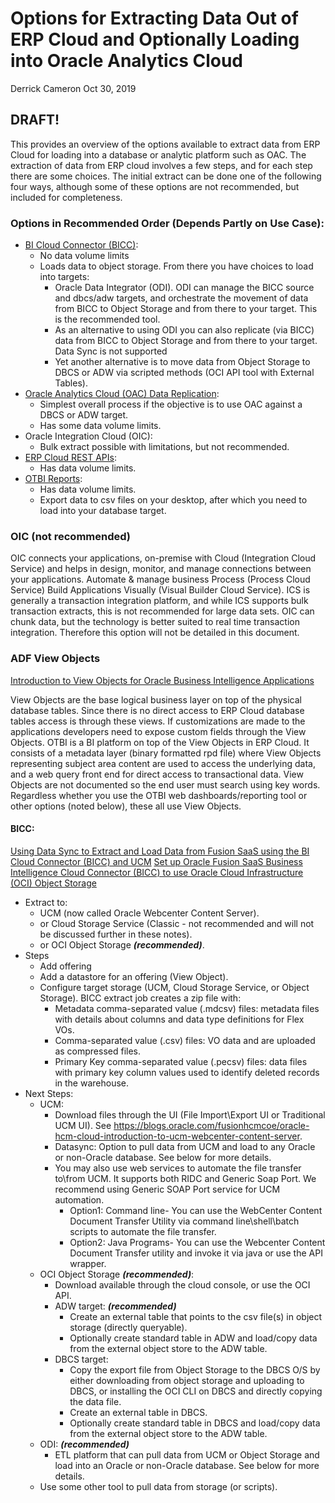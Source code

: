 # Options for Extracting Data Out of ERP Cloud and Optionally Loading into Oracle Analytics Cloud

Derrick Cameron
Oct 30, 2019

## **DRAFT!**

This provides an overview of the options available to extract data from ERP Cloud for loading into a database or analytic platform such as OAC.  The extraction of data from ERP cloud involves a few steps, and for each step there are some choices.  The initial extract can be done one of the following four ways, although some of these options are not recommended, but included for completeness. 

### **Options in Recommended Order (Depends Partly on Use Case):**

- [BI Cloud Connector (BICC)](bicc_data_replication.md):
  - No data volume limits
  - Loads data to object storage.  From there you have choices to load into targets:
    - Oracle Data Integrator (ODI).  ODI can manage the BICC source and dbcs/adw targets, and orchestrate the movement of data from BICC to Object Storage and from there to your target.  This is the recommended tool.
    - As an alternative to using ODI you can also replicate (via BICC) data from BICC to Object Storage and from there to your target.  Data Sync is not supported
    - Yet another alternative is to move data from Object Storage to DBCS or ADW via scripted methods (OCI API tool with External Tables).
- [Oracle Analytics Cloud (OAC) Data Replication](oac_data_replication.md):
    - Simplest overall process if the objective is to use OAC against a DBCS or ADW target.
    - Has some data volume limits.
- Oracle Integration Cloud (OIC):
  - Bulk extract possible with limitations, but not recommended.
- [ERP Cloud REST APIs](restapip_data_replication.md): 
  - Has data volume limits.
- [OTBI Reports](otbi_data_replication.md):
  - Has data volume limits.
  - Export data to csv files on your desktop, after which you need to load into your database target.

### **OIC (not recommended)**

OIC connects your applications, on-premise with Cloud (Integration Cloud Service) and helps in design, monitor, and manage connections between your applications. Automate & manage business Process (Process Cloud Service) Build Applications Visually (Visual Builder Cloud Service).  ICS is generally a transaction integration platform, and while ICS supports bulk transaction extracts, this is not recommended for large data sets.  OIC can chunk data, but the technology is better suited to real time transaction integration.  Therefore this option will not be detailed in this document.

### **ADF View Objects**

[Introduction to View Objects for Oracle Business Intelligence Applications](https://docs.oracle.com/cd/E25054_01/fusionapps.1111/e15524/adv_bi_vos.htm)

View Objects are the base logical business layer on top of the physical database tables.  Since there is no direct access to ERP Cloud database tables access is through these views.  If customizations are made to the applications developers need to expose custom fields through the View Objects.  OTBI is a BI platform on top of the View Objects in ERP Cloud.  It consists of a metadata layer (binary formatted rpd file) where View Objects representing subject area content are used to access the underlying data, and a web query front end for direct access to transactional data.  View Objects are not documented so the end user must search using key words.  Regardless whether you use the OTBI web dashboards/reporting tool or other options (noted below), these all use View Objects.

#### **BICC:**

[Using Data Sync to Extract and Load Data from Fusion SaaS using the BI Cloud Connector (BICC) and UCM](https://www.ateam-oracle.com/using-data-sync-to-load-data-from-fusionsaas-using-bicc-and-ucm)
[Set up Oracle Fusion SaaS Business Intelligence Cloud Connector (BICC) to use Oracle Cloud Infrastructure (OCI) Object Storage](https://www.ateam-oracle.com/set-up-oracle-fusion-saas-business-intelligence-cloud-connector-bicc-to-use-oracle-cloud-infrastructure-oci-object-storage)

- Extract to:
    - UCM (now called Oracle Webcenter Content Server).
    - or Cloud Storage Service (Classic - not recommended and will not be discussed further in these notes).
    - or OCI Object Storage ***(recommended)***.
- Steps
    - Add offering
    - Add a datastore for an offering (View Object).
    - Configure target storage (UCM, Cloud Storage Service, or Object Storage).  BICC extract job creates a zip file with: 
        - Metadata comma-separated value (.mdcsv) files: metadata files with details about columns and data type definitions for Flex VOs.
        - Comma-separated value (.csv) files: VO data and are uploaded as compressed files.
        - Primary Key comma-separated value (.pecsv) files: data files with primary key column values used to identify deleted records in the warehouse.
- Next Steps:
    - UCM:  
        - Download files through the UI (File Import\Export UI or Traditional UCM UI).  See https://blogs.oracle.com/fusionhcmcoe/oracle-hcm-cloud-introduction-to-ucm-webcenter-content-server.
        - Datasync: Option to pull data from UCM and load to any Oracle or non-Oracle database.  See below for more details.
        - You may also use web services to automate the file transfer to\from UCM. It supports both RIDC and Generic Soap Port. We recommend using Generic SOAP Port service for UCM automation.
            - Option1: Command line- You can use the WebCenter Content Document Transfer Utility via command line\shell\batch scripts to automate the file transfer.
            - Option2: Java Programs- You can use the Webcenter Content Document Transfer utility and invoke it via java or use the API wrapper.
    - OCI Object Storage ***(recommended)***:  
        - Download available through the cloud console, or use the OCI API.
        - ADW target: ***(recommended)***
            - Create an external table that points to the csv file(s) in object storage (directly queryable).
            - Optionally create standard table in ADW and load/copy data from the external object store to the ADW table.
        - DBCS target:
            - Copy the export file from Object Storage to the DBCS O/S by either downloading from object storage and uploading to DBCS, or installing the OCI CLI on DBCS and directly copying the data file.
            - Create an external table in DBCS.
            - Optionally create standard table in DBCS and load/copy data from the external object store to the ADW table.
    - ODI: ***(recommended)*** 
        - ETL platform that can pull data from UCM or Object Storage and load into an Oracle or non-Oracle database.  See below for more details.
    - Use some other tool to pull data from storage (or scripts).
